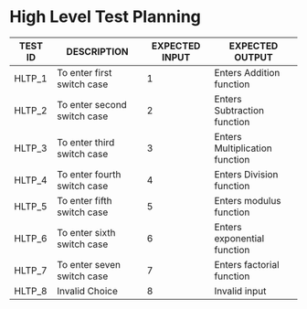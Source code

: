 # High Level Test Planning

| TEST ID | DESCRIPTION | EXPECTED INPUT | EXPECTED OUTPUT |
| --- | --- | --- | --- |
| HLTP\_1 | To enter first switch case | 1 | Enters Addition function |
| HLTP\_2 | To enter second switch case | 2 | Enters Subtraction function |
| HLTP\_3 | To enter third switch case | 3 | Enters Multiplication function |
| HLTP\_4 | To enter fourth switch case | 4 | Enters Division function |
| HLTP\_5 | To enter fifth switch case | 5 | Enters  modulus function |
| HLTP\_6 | To enter sixth switch case | 6 | Enters exponential function |
| HLTP\_7 | To enter seven switch case | 7 | Enters factorial function |
| HLTP\_8 | Invalid Choice | 8 | Invalid input |
